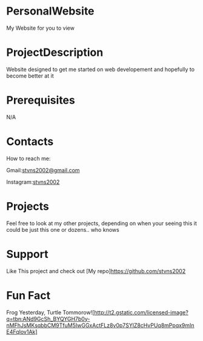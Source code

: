 # PersonalWebsite
My Website for you to view

# ProjectDescription
Website designed to get me started on web developement and hopefully to become better at it

# Prerequisites
N/A

# Contacts
How to reach me:

Gmail:stvns2002@gmail.com

Instagram:[stvns2002](https://www.instagram.com/stvns2002/) 

# Projects
Feel free to look at my other projects, depending on when your seeing this it could be just this one or dozens.. who knows

# Support
Like This project and check out [My repo]https://github.com/stvns2002

# Fun Fact
Frog Yesterday, Turtle Tommorow![http://t2.gstatic.com/licensed-image?q=tbn:ANd9GcSh_BYQYGH7b0y-nMFhJsMKsqbbCM9TfuM5IwGGxActFLz8v0p7SYlZ8cHvPUq8mPpqx9mInE4FqIov1Ak]
